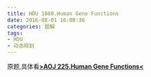 ```yaml
---
title: HDU 1080.Human Gene Functions
date: 2016-08-01 16:08:36
categories: 题解
tags:
- HDU
- 动态规划
---
```


原题,具体看[**>AOJ 225.Human Gene Functions<**](/post/AOJ/225.html)
<!--more-->